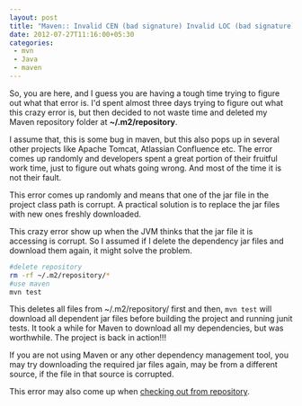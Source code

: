```yaml
---
layout: post
title: "Maven:: Invalid CEN (bad signature) Invalid LOC (bad signature)"
date: 2012-07-27T11:16:00+05:30
categories:
 - mvn
 - Java
 - maven
---
```

So, you are here, and I guess you are having a tough time trying to figure out what that error is. I'd spent almost three days trying to figure out what this crazy error is, but then decided to not waste time and deleted my Maven repository folder at <strong>~/.m2/repository</strong>.

I assume that, this is some bug in maven, but this also pops up in several other projects like Apache Tomcat, Atlassian Confluence etc. The error comes up randomly and developers spent a great portion of their fruitful work time, just to figure out whats going wrong. And most of the time it is not their fault.

This error comes up randomly and means that one of the jar file in the project class path is corrupt. A practical solution is to replace the jar files with new ones freshly downloaded.

This crazy error show up when the JVM thinks that the jar file it is accessing is corrupt. So I assumed if I delete the dependency jar files and download them again, it might solve the problem.

```sh
#delete repository
rm -rf ~/.m2/repository/*
#use maven
mvn test
```

This deletes all files from ~/.m2/repository/ first and then, <code>mvn test</code> will download all dependent jar files before building the project and running junit tests. It took a while for Maven to download all my dependencies, but was worthwhile. The project is back in action!!!

If you are not using Maven or any other dependency management tool, you may try downloading the required jar files again, may be from a different source, if the file in that source is corrupted.

This error may also come up when [checking out from repository][1].

[1]:http://stackoverflow.com/questions/3831217/cvs-checkout-on-windows-ant-build-invalid-cen-header-bad-signature
